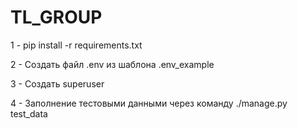 # TL_GROUP

1 - pip install -r requirements.txt 

2 - Создать  файл .env из шаблона .env_example

3 - Создать superuser

4 - Заполнение тестовыми данными через команду ./manage.py test_data
